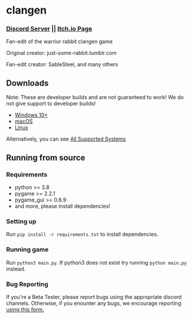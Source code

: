 # clangen

### [Discord Server](https://discord.gg/rnFQqyPZ7K) || [Itch.io Page](https://sablesteel.itch.io/clan-gen-fan-edit)

Fan-edit of the warrior rabbit clangen game

Original creator: just-some-rabbit.tumblr.com

Fan-edit creator: SableSteel, and many others

## Downloads
Note: These are developer builds and are not guaranteed to work!
We do not give support to developer builds!
- [Windows 10+](https://nightly.link/ClanGenOfficial/clangen/workflows/build/development/Clangen_Win64_Windows10%2B.zip)
- [macOS](https://nightly.link/ClanGenOfficial/clangen/workflows/build/development/Clangen_macOS64.dmg.zip)
- [Linux](https://nightly.link/ClanGenOfficial/clangen/workflows/build/development/Clangen_Linux64_glibc2.35%2B.tar.xz.zip)

Alternatively, you can see [All Supported Systems](https://nightly.link/ClanGenOfficial/clangen/workflows/build/development)

## Running from source
### Requirements
- python >= 3.8
- pygame >= 2.2.1
- pygame_gui >= 0.6.9
- and more, please install dependencies!

### Setting up
Run `pip install -r requirements.txt` to install dependencies. 

### Running game
Run `python3 main.py`. If python3 does not exist try running `python main.py` instead.

### Bug Reporting
If you're a Beta Tester, please report bugs using the appropriate discord channels. Otherwise, if you enounter any bugs, we encourage reporting [using this form.](https://docs.google.com/forms/d/e/1FAIpQLSfl-H-HjSTfZ51DCtIHj8uGKtWF-3uysSaP8R6KMTLp7nzmMw/viewform)
